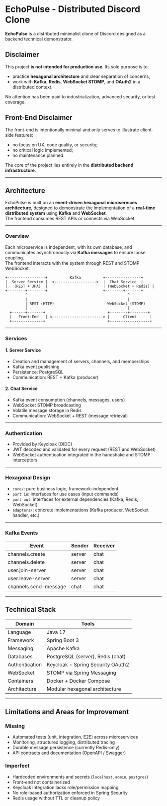 # EchoPulse - Distributed Discord Clone

**EchoPulse** is a distributed minimalist clone of Discord designed as a backend technical demonstrator.

## Disclaimer

This project **is not intended for production use**. Its sole purpose is to:

- practice **hexagonal architecture** and clear separation of concerns,
- work with **Kafka**, **Redis**, **WebSocket STOMP**, and **OAuth2** in a distributed context.

No attention has been paid to industrialization, advanced security, or test coverage.

## Front-End Disclaimer

The front-end is intentionally minimal and only serves to illustrate client-side features:

- no focus on UX, code quality, or security;
- no critical logic implemented;
- no maintenance planned.

The core of the project lies entirely in the **distributed backend infrastructure**.

---

## Architecture

EchoPulse is built on an **event-driven hexagonal microservices architecture**, designed to demonstrate the implementation of a **real-time distributed system** using **Kafka** and **WebSocket**.  
The frontend consumes REST APIs or connects via WebSocket.

---

### Overview

Each microservice is independent, with its own database, and communicates asynchronously via **Kafka messages** to ensure loose coupling.  
The frontend interacts with the system through REST and STOMP WebSocket.

    +-----------------+          Kafka          +----------------+
    |  Server Service |  <------------------->  |  Chat Service  |
    |   (REST + JPA)  |                         | (WebSocket + Redis) |
    +--------+--------+                         +--------+-------+
             ^                                             ^
             |                                             |
             | REST (HTTP)                        WebSocket (STOMP)
             |                                             |
      +------+-------+                            +--------+--------+
      |   Front-End   | <-----------------------> |      Client      |
      +--------------+                            +------------------+

---

### Services

#### 1. Server Service

- Creation and management of servers, channels, and memberships
- Kafka event publishing
- Persistence: PostgreSQL
- Communication: REST + Kafka (producer)

#### 2. Chat Service

- Kafka event consumption (channels, messages, users)
- WebSocket STOMP broadcasting
- Volatile message storage in Redis
- Communication: WebSocket + REST (message retrieval)

---

### Authentication

- Provided by Keycloak (OIDC)
- JWT decoded and validated for every request (REST and WebSocket)
- WebSocket authentication integrated in the handshake and STOMP interceptors

---

### Hexagonal Design

- `core/`: pure business logic, framework-independent
- `port in`: interfaces for use cases (input commands)
- `port out`: interfaces for external dependencies (Kafka, Redis, WebSocket)
- `adapters/`: concrete implementations (Kafka producer, WebSocket handler, etc.)

---

### Kafka Events

| Event                  | Sender  | Receiver |
|------------------------|---------|----------|
| channels.create        | server  | chat     |
| channels.delete        | server  | chat     |
| user.join-server       | server  | chat     |
| user.leave-server      | server  | chat     |
| channels.send-message  | chat    | chat     |

---

## Technical Stack

| Domain         | Tools                        |
|----------------|------------------------------|
| Language       | Java 17                      |
| Framework      | Spring Boot 3                |
| Messaging      | Apache Kafka                 |
| Databases      | PostgreSQL (server), Redis (chat) |
| Authentication | Keycloak + Spring Security OAuth2 |
| WebSocket      | STOMP via Spring Messaging   |
| Containers     | Docker + Docker Compose      |
| Architecture   | Modular hexagonal architecture |

---

## Limitations and Areas for Improvement

### Missing

- Automated tests (unit, integration, E2E) across microservices
- Monitoring, structured logging, distributed tracing
- Durable message persistence (currently Redis-only)
- API contracts and documentation (OpenAPI / Swagger)

### Imperfect

- Hardcoded environments and secrets (`localhost`, `admin`, `postgres`)
- Front-end not containerized
- Keycloak integration lacks role/permission mapping
- No role-based authorization enforced in Spring Security
- Redis usage without TTL or cleanup policy
